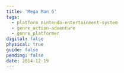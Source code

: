 ```yaml
---
title: 'Mega Man 6'
tags:
  - platform_nintendo-entertainment-system
  - genre_action-adventure
  - genre_platformer
digital: false
physical: true
guide: false
pending: false
date: 2014-12-19
---
```

